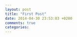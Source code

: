 ```yaml
---
layout: post
title: "First Post"
date: 2014-04-30 23:53:03 +0200
comments: true
categories: 
---
```

